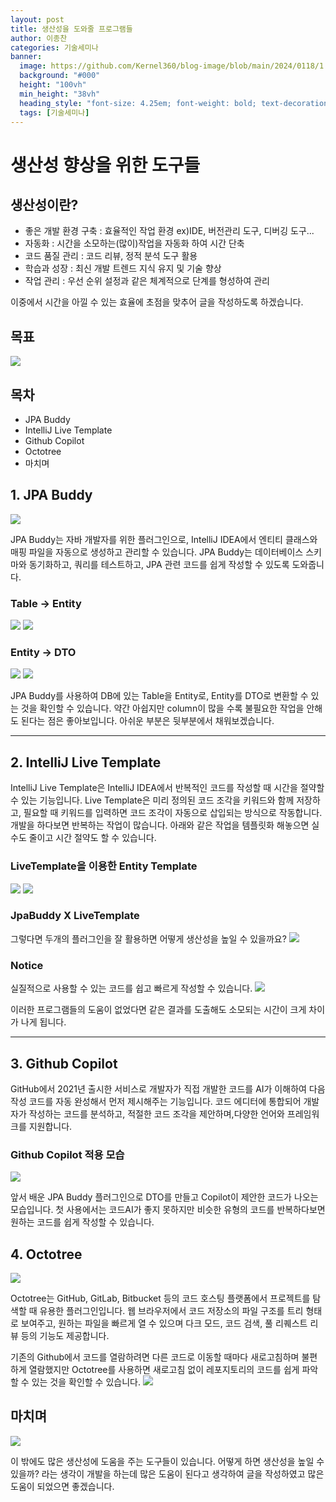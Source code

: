 ```yaml
---
layout: post
title: 생산성을 도와줄 프로그램들
author: 이종찬
categories: 기술세미나
banner:
  image: https://github.com/Kernel360/blog-image/blob/main/2024/0118/1.png
  background: "#000"
  height: "100vh"
  min_height: "38vh"
  heading_style: "font-size: 4.25em; font-weight: bold; text-decoration: underline"
  tags: [기술세미나]
---
```


# 생산성 향상을 위한 도구들

## 생산성이란?

- 좋은 개발 환경 구축 : 효율적인 작업 환경 ex)IDE, 버전관리 도구, 디버깅 도구...
- 자동화 : 시간을 소모하는(많이)작업을 자동화 하여 시간 단축
- 코드 품질 관리 : 코드 리뷰, 정적 분석 도구 활용
- 학습과 성장 : 최신 개발 트렌드 지식 유지 및 기술 향상
- 작업 관리 : 우선 순위 설정과 같은 체계적으로 단계를 형성하여 관리

이중에서 시간을 아낄 수 있는 효율에 초점을 맞추어 글을 작성하도록 하겠습니다.

## 목표

![](https://github.com/Kernel360/blog-image/blob/main/2024/0118/1.png)

## 목차
- JPA Buddy
- IntelliJ Live Template
- Github Copilot
- Octotree
- 마치며

## 1. JPA Buddy

![](https://github.com/Kernel360/blog-image/blob/main/2024/0118/2.png)

JPA Buddy는 자바 개발자를 위한 플러그인으로, IntelliJ IDEA에서 엔티티 클래스와 매핑 파일을 자동으로 생성하고 관리할 수 있습니다. 
JPA Buddy는 데이터베이스 스키마와 동기화하고, 쿼리를 테스트하고, JPA 관련 코드를 쉽게 작성할 수 있도록 도와줍니다.

### Table -> Entity
![](https://github.com/Kernel360/blog-image/blob/main/2024/0118/4.png)
![](https://github.com/Kernel360/blog-image/blob/main/2024/0118/5.png)

### Entity -> DTO
![](https://github.com/Kernel360/blog-image/blob/main/2024/0118/6.png)
![](https://github.com/Kernel360/blog-image/blob/main/2024/0118/7.png)

JPA Buddy를 사용하여 DB에 있는 Table을 Entity로, Entity를 DTO로 변환할 수 있는 것을 확인할 수 있습니다.
약간 아쉽지만 column이 많을 수록 불필요한 작업을 안해도 된다는 점은 좋아보입니다. 아쉬운 부분은 뒷부분에서 채워보겠습니다.

---
## 2. IntelliJ Live Template

IntelliJ Live Template은 IntelliJ IDEA에서 반복적인 코드를 작성할 때 시간을 절약할 수 있는 기능입니다.
Live Template은 미리 정의된 코드 조각을 키워드와 함께 저장하고, 필요할 때 키워드를 입력하면 코드 조각이 자동으로 삽입되는 방식으로 작동합니다.
개발을 하다보면 반복하는 작업이 많습니다. 아래와 같은 작업을 템플릿화 해놓으면 실수도 줄이고 시간 절약도 할 수 있습니다.

### LiveTemplate을 이용한 Entity Template
![](https://github.com/Kernel360/blog-image/blob/main/2024/0118/9.png)
![](https://github.com/Kernel360/blog-image/blob/main/2024/0118/10.png)

### JpaBuddy X LiveTemplate

그렇다면 두개의 플러그인을 잘 활용하면 어떻게 생산성을 높일 수 있을까요?
![](https://github.com/Kernel360/blog-image/blob/main/2024/0118/110.png)

### Notice

실질적으로 사용할 수 있는 코드를 쉽고 빠르게 작성할 수 있습니다.
![](https://github.com/Kernel360/blog-image/blob/main/2024/0118/12.png)

이러한 프로그램들의 도움이 없었다면 
같은 결과를 도출해도 소모되는 시간이 크게 차이가 나게 됩니다.

---
## 3. Github Copilot

GitHub에서 2021년 출시한 서비스로 개발자가 직접 개발한 코드를 AI가 이해하여 다음 작성 코드를 자동 완성해서 먼저 제시해주는 기능입니다.
코드 에디터에 통합되어 개발자가 작성하는 코드를 분석하고, 적절한 코드 조각을 제안하며,다양한 언어와 프레임워크를 지원합니다.

### Github Copilot 적용 모습
![](https://github.com/Kernel360/blog-image/blob/main/2024/0118/11.png)

앞서 배운 JPA Buddy 플러그인으로 DTO를 만들고 Copilot이 제안한 코드가 나오는 모습입니다. 
첫 사용에서는 코드AI가 좋지 못하지만 비슷한 유형의 코드를 반복하다보면 원하는 코드를 쉽게 작성할 수 있습니다.

## 4. Octotree
![](https://github.com/Kernel360/blog-image/blob/main/2024/0118/15.png)

Octotree는 GitHub, GitLab, Bitbucket 등의 코드 호스팅 플랫폼에서 프로젝트를 탐색할 때 유용한 플러그인입니다. 
웹 브라우저에서 코드 저장소의 파일 구조를 트리 형태로 보여주고, 원하는 파일을 빠르게 열 수 있으며 
다크 모드, 코드 검색, 풀 리퀘스트 리뷰 등의 기능도 제공합니다.

기존의 Github에서 코드를 열람하려면 다른 코드로 이동할 때마다 새로고침하며 불편하게 열람했지만 
Octotree를 사용하면 새로고침 없이 레포지토리의 코드를 쉽게 파악할 수 있는 것을 확인할 수 있습니다.
![](https://github.com/Kernel360/blog-image/blob/main/2024/0118/16.png)

## 마치며

![](https://github.com/Kernel360/blog-image/blob/main/2024/0118/220.png)

이 밖에도 많은 생산성에 도움을 주는 도구들이 있습니다. 
어떻게 하면 생산성을 높일 수 있을까? 라는 생각이 개발을 하는데 많은 도움이 된다고 생각하여 글을 작성하였고 많은 도움이 되었으면 좋겠습니다.

